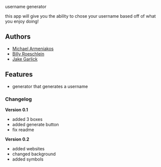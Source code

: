 username generator

this app will give you the ability to chose your username based off of what you enjoy doing!
## Authors

- [Michael Armeniakos](https://dad17.github.io)
- [Billy Roeschlein](https://dad18.github.io)
- [Jake Garlick](https://jake-1.github.io)

## Features

- generator that generates a username

### Changelog

**Version 0.1**

- added 3 boxes
- added generate button
- fix readme

**Version 0.2**

- added websites
- changed background
- added symbols
